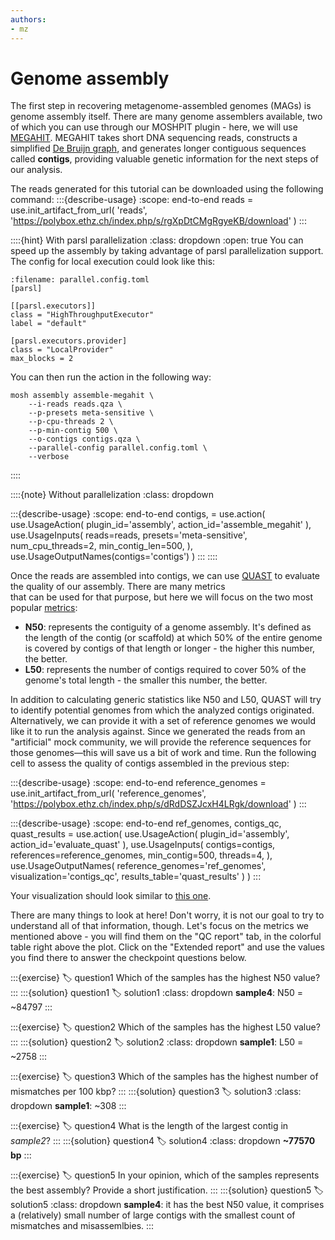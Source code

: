 ```yaml
---
authors:
- mz
---
```

# Genome assembly
The first step in recovering metagenome-assembled genomes (MAGs) is genome assembly itself. There are many genome 
assemblers available, two of which you can use through our MOSHPIT plugin - here, we will use [MEGAHIT](https://doi.org/10.1093/bioinformatics/btv033). 
MEGAHIT takes short DNA sequencing reads, constructs a simplified [De Bruijn graph](https://en.wikipedia.org/wiki/De_Bruijn_graph), and generates longer contiguous 
sequences called **contigs**, providing valuable genetic information for the next steps of our analysis.

The reads generated for this tutorial can be downloaded using the following command:
:::{describe-usage}
:scope: end-to-end
reads = use.init_artifact_from_url(
    'reads', 
    'https://polybox.ethz.ch/index.php/s/rgXpDtCMgRgyeKB/download'
)
:::

::::{hint} With parsl parallelization
:class: dropdown
:open: true
You can speed up the assembly by taking advantage of parsl parallelization support. The config for local execution could 
look like this:

```{code} bash
:filename: parallel.config.toml
[parsl]

[[parsl.executors]]
class = "HighThroughputExecutor"
label = "default"

[parsl.executors.provider]
class = "LocalProvider"
max_blocks = 2
```

You can then run the action in the following way:
```{code} bash
mosh assembly assemble-megahit \
    --i-reads reads.qza \
    --p-presets meta-sensitive \
    --p-cpu-threads 2 \
    --p-min-contig 500 \
    --o-contigs contigs.qza \
    --parallel-config parallel.config.toml \
    --verbose
```
::::

::::{note} Without parallelization
:class: dropdown

:::{describe-usage}
:scope: end-to-end
contigs, = use.action(
  use.UsageAction(
    plugin_id='assembly',
    action_id='assemble_megahit'
  ),
  use.UsageInputs(
    reads=reads, 
    presets='meta-sensitive', 
    num_cpu_threads=2, 
    min_contig_len=500,
  ),
  use.UsageOutputNames(contigs='contigs')
)
:::
::::

Once the reads are assembled into contigs, we can use [QUAST](https://doi.org/10.1093/bioinformatics/btt086) to evaluate the quality of our assembly. There are many metrics  
that can be used for that purpose, but here we will focus on the two most popular [metrics](https://en.wikipedia.org/wiki/N50,_L50,_and_related_statistics):
- **N50**: represents the contiguity of a genome assembly. It's defined as the length of the contig (or scaffold) at which 50% of the entire genome is covered by contigs of that length or longer - the higher this number, the better.
- **L50**: represents the number of contigs required to cover 50% of the genome's total length - the smaller this number, the better.

In addition to calculating generic statistics like N50 and L50, QUAST will try to identify potential genomes from which 
the analyzed contigs originated. Alternatively, we can provide it with a set of reference genomes we would like it to 
run the analysis against. Since we generated the reads from an "artificial" mock community, we will provide the 
reference sequences for those genomes—this will save us a bit of work and time. Run the following cell to assess the 
quality of contigs assembled in the previous step:

:::{describe-usage}
:scope: end-to-end
reference_genomes = use.init_artifact_from_url(
    'reference_genomes', 
    'https://polybox.ethz.ch/index.php/s/dRdDSZJcxH4LRgk/download'
)
:::

:::{describe-usage}
:scope: end-to-end
ref_genomes, contigs_qc, quast_results = use.action(
  use.UsageAction(
    plugin_id='assembly',
    action_id='evaluate_quast'
  ),
  use.UsageInputs(
    contigs=contigs,
    references=reference_genomes,
    min_contig=500,
    threads=4,
  ),
  use.UsageOutputNames(
    reference_genomes='ref_genomes',
    visualization='contigs_qc',
    results_table='quast_results'
  )
)
:::

Your visualization should look similar to [this one](https://view.qiime2.org/visualization/?src=https://raw.githubusercontent.com/bokulich-lab/moshpit-docs/main/docs/data/end-to-end/contigs.qzv).

There are many things to look at here! Don't worry, it is not our goal to try to understand all of that information, 
though. Let's focus on the metrics we mentioned above - you will find them on the "QC report" tab, in the colorful table 
right above the plot. Click on the "Extended report" and use the values you find there to answer the checkpoint questions below.

:::{exercise}
:label: question1
Which of the samples has the highest N50 value?
:::
:::{solution} question1
:label: solution1
:class: dropdown
__sample4__: N50 = ~84797
:::

:::{exercise}
:label: question2
Which of the samples has the highest L50 value?
:::
:::{solution} question2
:label: solution2
:class: dropdown
__sample1__: L50 = ~2758
:::

:::{exercise}
:label: question3
Which of the samples has the highest number of mismatches per 100 kbp?
:::
:::{solution} question3
:label: solution3
:class: dropdown
__sample1__: ~308
:::

:::{exercise}
:label: question4
What is the length of the largest contig in _sample2_?
:::
:::{solution} question4
:label: solution4
:class: dropdown
__~77570 bp__
:::

:::{exercise}
:label: question5
In your opinion, which of the samples represents the best assembly? Provide a short justification.
:::
:::{solution} question5
:label: solution5
:class: dropdown
__sample4__: it has the best N50 value, it comprises a (relatively) small number of large contigs with the smallest count of mismatches and misassemlbies.
:::
